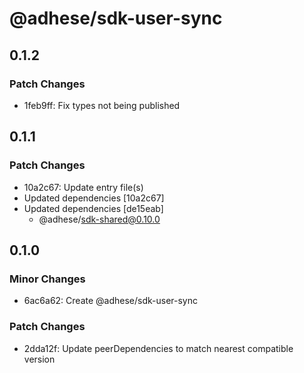 # @adhese/sdk-user-sync

## 0.1.2

### Patch Changes

- 1feb9ff: Fix types not being published

## 0.1.1

### Patch Changes

- 10a2c67: Update entry file(s)
- Updated dependencies [10a2c67]
- Updated dependencies [de15eab]
  - @adhese/sdk-shared@0.10.0

## 0.1.0

### Minor Changes

- 6ac6a62: Create @adhese/sdk-user-sync

### Patch Changes

- 2dda12f: Update peerDependencies to match nearest compatible version
